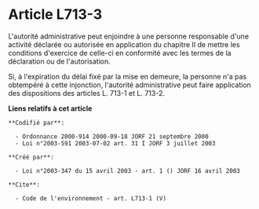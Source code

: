 # Article L713-3

L'autorité administrative peut enjoindre à une personne responsable d'une activité déclarée ou autorisée en application du
chapitre II de mettre les conditions d'exercice de celle-ci en conformité avec les termes de la déclaration ou de
l'autorisation. 

Si, à l'expiration du délai fixé par la mise en demeure, la personne n'a pas obtempéré à cette injonction, l'autorité
administrative peut faire application des dispositions des articles L. 713-1 et L. 713-2.

**Liens relatifs à cet article**

	**Codifié par**:

	  - Ordonnance 2000-914 2000-09-18 JORF 21 septembre 2000
	  - Loi n°2003-591 2003-07-02 art. 31 I JORF 3 juillet 2003

	**Créé par**:

	  - Loi n°2003-347 du 15 avril 2003 - art. 1 () JORF 16 avril 2003

	**Cite**:

	  - Code de l'environnement - art. L713-1 (V)
